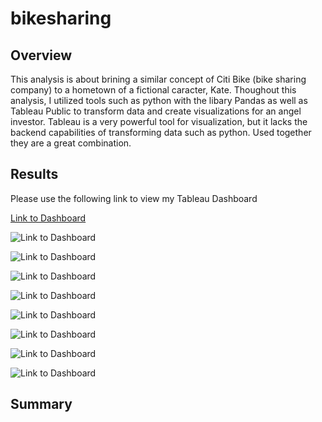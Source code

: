 # bikesharing

## Overview

This analysis is about brining a similar concept of Citi Bike (bike sharing company) to a hometown of a fictional caracter, Kate. Thoughout this analysis, I utilized tools such as python with the libary Pandas as well as Tableau Public to transform data and create visualizations for an angel investor. Tableau is a very powerful tool for visualization, but it lacks the backend capabilities of transforming data such as python. Used together they are a great combination.  


## Results

Please use the following link to view my Tableau Dashboard

[Link to Dashboard](https://public.tableau.com/app/profile/matthew.lane8526/viz/Bike_Sharing_16373748281890/Story1?publish=yes)




![Link to Dashboard]("https://public.tableau.com/app/profile/matthew.lane8526/viz/Bike_Sharing_16373748281890/Story1?publish=yes")


![Link to Dashboard]("https://public.tableau.com/app/profile/matthew.lane8526/viz/Bike_Sharing_16373748281890/Story1?publish=yes")


![Link to Dashboard]("https://public.tableau.com/app/profile/matthew.lane8526/viz/Bike_Sharing_16373748281890/Story1?publish=yes")


![Link to Dashboard]("https://public.tableau.com/app/profile/matthew.lane8526/viz/Bike_Sharing_16373748281890/Story1?publish=yes")


![Link to Dashboard]("https://public.tableau.com/app/profile/matthew.lane8526/viz/Bike_Sharing_16373748281890/Story1?publish=yes")


![Link to Dashboard]("https://public.tableau.com/app/profile/matthew.lane8526/viz/Bike_Sharing_16373748281890/Story1?publish=yes")


![Link to Dashboard]("https://public.tableau.com/app/profile/matthew.lane8526/viz/Bike_Sharing_16373748281890/Story1?publish=yes")


![Link to Dashboard]("https://public.tableau.com/app/profile/matthew.lane8526/viz/Bike_Sharing_16373748281890/Story1?publish=yes")


## Summary




